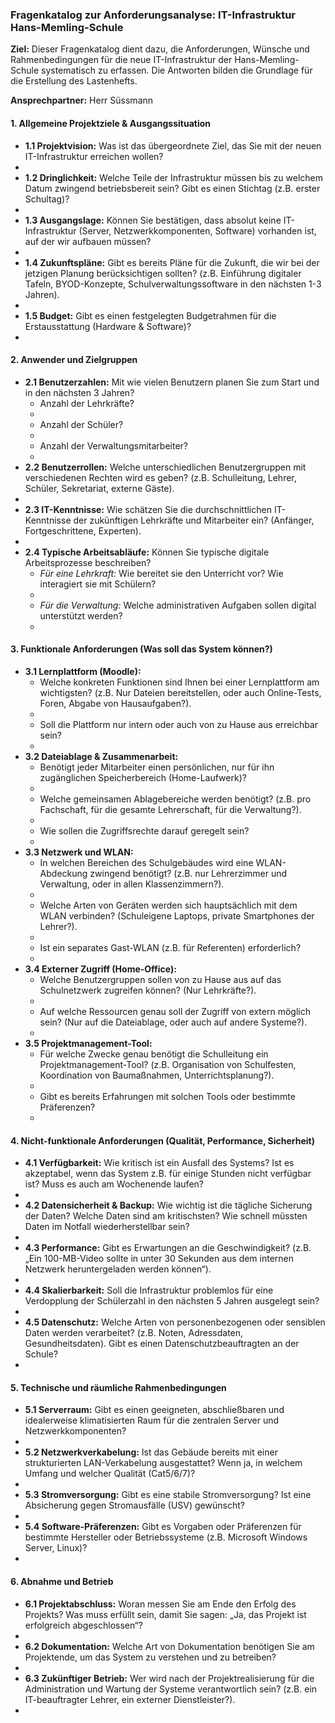 ### **Fragenkatalog zur Anforderungsanalyse: IT-Infrastruktur Hans-Memling-Schule**

**Ziel:** Dieser Fragenkatalog dient dazu, die Anforderungen, Wünsche und Rahmenbedingungen für die neue IT-Infrastruktur der Hans-Memling-Schule systematisch zu erfassen. Die Antworten bilden die Grundlage für die Erstellung des Lastenhefts.

**Ansprechpartner:**  Herr Süssmann


#### **1. Allgemeine Projektziele & Ausgangssituation**

*   **1.1 Projektvision:** Was ist das übergeordnete Ziel, das Sie mit der neuen IT-Infrastruktur erreichen wollen?
* 
*   **1.2 Dringlichkeit:** Welche Teile der Infrastruktur müssen bis zu welchem Datum zwingend betriebsbereit sein? Gibt es einen Stichtag (z.B. erster Schultag)?
* 
*   **1.3 Ausgangslage:** Können Sie bestätigen, dass absolut keine IT-Infrastruktur (Server, Netzwerkkomponenten, Software) vorhanden ist, auf der wir aufbauen müssen?
* 
*   **1.4 Zukunftspläne:** Gibt es bereits Pläne für die Zukunft, die wir bei der jetzigen Planung berücksichtigen sollten? (z.B. Einführung digitaler Tafeln, BYOD-Konzepte, Schulverwaltungssoftware in den nächsten 1-3 Jahren).
* 
*   **1.5 Budget:** Gibt es einen festgelegten Budgetrahmen für die Erstausstattung (Hardware & Software)?
* 


#### **2. Anwender und Zielgruppen**

*   **2.1 Benutzerzahlen:** Mit wie vielen Benutzern planen Sie zum Start und in den nächsten 3 Jahren?
    *   Anzahl der Lehrkräfte?
    * 
    *   Anzahl der Schüler?
    * 
    *   Anzahl der Verwaltungsmitarbeiter?
    * 
*   **2.2 Benutzerrollen:** Welche unterschiedlichen Benutzergruppen mit verschiedenen Rechten wird es geben? (z.B. Schulleitung, Lehrer, Schüler, Sekretariat, externe Gäste).
* 
*   **2.3 IT-Kenntnisse:** Wie schätzen Sie die durchschnittlichen IT-Kenntnisse der zukünftigen Lehrkräfte und Mitarbeiter ein? (Anfänger, Fortgeschrittene, Experten).
* 
*   **2.4 Typische Arbeitsabläufe:** Können Sie typische digitale Arbeitsprozesse beschreiben?
    *   *Für eine Lehrkraft:* Wie bereitet sie den Unterricht vor? Wie interagiert sie mit Schülern?
    * 
    *   *Für die Verwaltung:* Welche administrativen Aufgaben sollen digital unterstützt werden?
    * 



#### **3. Funktionale Anforderungen (Was soll das System können?)**

*   **3.1 Lernplattform (Moodle):**
    *   Welche konkreten Funktionen sind Ihnen bei einer Lernplattform am wichtigsten? (z.B. Nur Dateien bereitstellen, oder auch Online-Tests, Foren, Abgabe von Hausaufgaben?).
    * 
    *   Soll die Plattform nur intern oder auch von zu Hause aus erreichbar sein?
    * 
*   **3.2 Dateiablage & Zusammenarbeit:**
    *   Benötigt jeder Mitarbeiter einen persönlichen, nur für ihn zugänglichen Speicherbereich (Home-Laufwerk)?
    * 
    *   Welche gemeinsamen Ablagebereiche werden benötigt? (z.B. pro Fachschaft, für die gesamte Lehrerschaft, für die Verwaltung?).
    * 
    *   Wie sollen die Zugriffsrechte darauf geregelt sein?
    * 
*   **3.3 Netzwerk und WLAN:**
    *   In welchen Bereichen des Schulgebäudes wird eine WLAN-Abdeckung zwingend benötigt? (z.B. nur Lehrerzimmer und Verwaltung, oder in allen Klassenzimmern?).
    * 
    *   Welche Arten von Geräten werden sich hauptsächlich mit dem WLAN verbinden? (Schuleigene Laptops, private Smartphones der Lehrer?).
    * 
    *   Ist ein separates Gast-WLAN (z.B. für Referenten) erforderlich?
    * 
*   **3.4 Externer Zugriff (Home-Office):**
    *   Welche Benutzergruppen sollen von zu Hause aus auf das Schulnetzwerk zugreifen können? (Nur Lehrkräfte?).
    * 
    *   Auf welche Ressourcen genau soll der Zugriff von extern möglich sein? (Nur auf die Dateiablage, oder auch auf andere Systeme?).
    * 
*   **3.5 Projektmanagement-Tool:**
    *   Für welche Zwecke genau benötigt die Schulleitung ein Projektmanagement-Tool? (z.B. Organisation von Schulfesten, Koordination von Baumaßnahmen, Unterrichtsplanung?).
    * 
    *   Gibt es bereits Erfahrungen mit solchen Tools oder bestimmte Präferenzen?
    * 


#### **4. Nicht-funktionale Anforderungen (Qualität, Performance, Sicherheit)**

*   **4.1 Verfügbarkeit:** Wie kritisch ist ein Ausfall des Systems? Ist es akzeptabel, wenn das System z.B. für einige Stunden nicht verfügbar ist? Muss es auch am Wochenende laufen?
* 
*   **4.2 Datensicherheit & Backup:** Wie wichtig ist die tägliche Sicherung der Daten? Welche Daten sind am kritischsten? Wie schnell müssten Daten im Notfall wiederherstellbar sein?
* 
*   **4.3 Performance:** Gibt es Erwartungen an die Geschwindigkeit? (z.B. „Ein 100-MB-Video sollte in unter 30 Sekunden aus dem internen Netzwerk heruntergeladen werden können“).
* 
*   **4.4 Skalierbarkeit:** Soll die Infrastruktur problemlos für eine Verdopplung der Schülerzahl in den nächsten 5 Jahren ausgelegt sein?
* 
*  **4.5 Datenschutz:** Welche Arten von personenbezogenen oder sensiblen Daten werden verarbeitet? (z.B. Noten, Adressdaten, Gesundheitsdaten). Gibt es einen Datenschutzbeauftragten an der Schule?
* 


#### **5. Technische und räumliche Rahmenbedingungen**

*   **5.1 Serverraum:** Gibt es einen geeigneten, abschließbaren und idealerweise klimatisierten Raum für die zentralen Server und Netzwerkkomponenten?
* 
*   **5.2 Netzwerkverkabelung:** Ist das Gebäude bereits mit einer strukturierten LAN-Verkabelung ausgestattet? Wenn ja, in welchem Umfang und welcher Qualität (Cat5/6/7)?
* 
*   **5.3 Stromversorgung:** Gibt es eine stabile Stromversorgung? Ist eine Absicherung gegen Stromausfälle (USV) gewünscht?
* 
*   **5.4 Software-Präferenzen:** Gibt es Vorgaben oder Präferenzen für bestimmte Hersteller oder Betriebssysteme (z.B. Microsoft Windows Server, Linux)?
* 



#### **6. Abnahme und Betrieb**

*   **6.1 Projektabschluss:** Woran messen Sie am Ende den Erfolg des Projekts? Was muss erfüllt sein, damit Sie sagen: „Ja, das Projekt ist erfolgreich abgeschlossen“?
* 
*   **6.2 Dokumentation:** Welche Art von Dokumentation benötigen Sie am Projektende, um das System zu verstehen und zu betreiben?
* 
*   **6.3 Zukünftiger Betrieb:** Wer wird nach der Projektrealisierung für die Administration und Wartung der Systeme verantwortlich sein? (z.B. ein IT-beauftragter Lehrer, ein externer Dienstleister?).
* 
